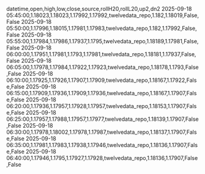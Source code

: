 datetime,open,high,low,close,source,rollH20,rollL20,up2,dn2
2025-09-18 05:45:00,1.18023,1.18023,1.17992,1.17992,twelvedata_repo,1.182,1.18019,False,False
2025-09-18 05:50:00,1.17996,1.18015,1.17981,1.17983,twelvedata_repo,1.182,1.17992,False,False
2025-09-18 05:55:00,1.17984,1.17986,1.17937,1.1795,twelvedata_repo,1.18189,1.17981,False,False
2025-09-18 06:00:00,1.17951,1.17981,1.1793,1.17981,twelvedata_repo,1.18181,1.17937,False,False
2025-09-18 06:05:00,1.17978,1.17984,1.17922,1.17923,twelvedata_repo,1.18178,1.1793,False,False
2025-09-18 06:10:00,1.17925,1.17926,1.17907,1.17909,twelvedata_repo,1.18167,1.17922,False,False
2025-09-18 06:15:00,1.17909,1.17936,1.17909,1.17936,twelvedata_repo,1.18167,1.17907,False,False
2025-09-18 06:20:00,1.17936,1.17957,1.17928,1.17957,twelvedata_repo,1.18153,1.17907,False,False
2025-09-18 06:25:00,1.17957,1.17988,1.17957,1.17977,twelvedata_repo,1.18139,1.17907,False,False
2025-09-18 06:30:00,1.17978,1.18002,1.17978,1.17987,twelvedata_repo,1.18137,1.17907,False,False
2025-09-18 06:35:00,1.17981,1.17983,1.17938,1.17946,twelvedata_repo,1.18136,1.17907,False,False
2025-09-18 06:40:00,1.17946,1.1795,1.17927,1.17928,twelvedata_repo,1.18136,1.17907,False,False

